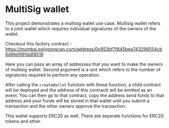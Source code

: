 # MultiSig wallet

This project demonstrates a multisig wallet use case. 
Multisig wallet refers to a joint wallet which requires individual signatures of the owners of the wallet.

Checkout this factory contract - https://mumbai.polygonscan.com/address/0x953bf7f845bea743296554cb6d9fef991ddf8519

Here you can pass an array of addresses that you want to make the owners of multisig wallet.
Second argument is a uint which refers to the number of signatures required to perform any operation.

After calling the `createWallet` functuin with these function, a child contract will be deployed and the address of this contractt will be emitted as an event.
You can then go to that contract, copy the address send funds to that address and your funds will be stored in that wallet until you submit a transaction and the other owners approve the transaction. 

This wallet supports ERC20 as well. There are seperate functions for ERC20 tokens and ether.

